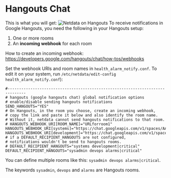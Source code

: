<!--
---
title: "Hangouts Chat"
custom_edit_url: https://github.com/netdata/netdata/edit/master/health/notifications/hangouts/README.md
---
-->

# Hangouts Chat

This is what you will get:
![Netdata on Hangouts](https://user-images.githubusercontent.com/1153921/66427166-47de6900-e9c8-11e9-8322-b4b03f084dc1.png)
To receive notifications in Google Hangouts, you need the following in your Hangouts setup:

1. One or more rooms
2. An **incoming webhook** for each room

How to create an incoming webhook: 
https://developers.google.com/hangouts/chat/how-tos/webhooks

Set the webhook URIs and room names in `health_alarm_notify.conf`. To edit it on your system, run `/etc/netdata/edit-config health_alarm_notify.conf`):

```
#------------------------------------------------------------------------------
# hangouts (google hangouts chat) global notification options
# enable/disable sending hangouts notifications
SEND_HANGOUTS="YES"
# On Hangouts, in the room you choose, create an incoming webhook,
# copy the link and paste it below and also identify the room name.
# Without it, netdata cannot send hangouts notifications to that room.
# HANGOUTS_WEBHOOK_URI[ROOM_NAME]="URLforroom1"
HANGOUTS_WEBHOOK_URI[systems]="https://chat.googleapis.com/v1/spaces/AAAAXXXXXXX/..."
HANGOUTS_WEBHOOK_URI[development]="https://chat.googleapis.com/v1/spaces/AAAAYYYYY/..."
# if a DEFAULT_RECIPIENT_HANGOUTS are not configured,
# notifications wouldn't be send to hangouts rooms.
# DEFAULT_RECIPIENT_HANGOUTS="systems development|critical"
DEFAULT_RECIPIENT_HANGOUTS="sysadmin devops alarms|critical"
```
You can define multiple rooms like this: `sysadmin devops alarms|critical`.

The keywords `sysadmin`, `devops` and `alarms` are Hangouts rooms.
